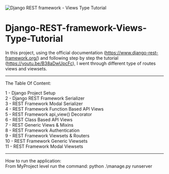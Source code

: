 ![Django REST framework - Views Type Tutorial](https://user-images.githubusercontent.com/34681854/123549996-fcf41e80-d773-11eb-8dda-40838b91ff86.PNG)
# Django-REST-framework-Views-Type-Tutorial
In this project, using the official documentation (https://www.django-rest-framework.org/) and following step by step the
 tutorial (https://youtu.be/B38aDwUpcFc), I went through different type of routes views and viewsets.
<br><hr>
The Table Of Content:

1 - Django Project Setup <br>
2 - Django REST Framework  Serializer <br>
3 - REST Framework Modal Serializer <br>
4 - REST Framework Function Based API Views <br>
5 - REST Framework api_view() Decorator <br>
6 - REST Class Based API Views <br>
7 - REST Generic Views & Mixins <br>
8 - REST Framework Authentication <br>
9 - REST Framework Viewsets & Routers <br>
10 - REST Framework Generic Viewsets <br>
11 - REST Framework Modal Viewsets
<br><hr>
How to run the application:<br>
From MyProject level run the command: python .\manage.py runserver
